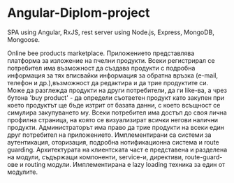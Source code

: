 # Angular-Diplom-project
SPA using Angular, RxJS, rest server using Node.js, Express, MongoDB, Mongoose.

Online bee products marketplace.
Приложението представлява платформа за изложение на пчелни продукти. Всеки регистрирал се потребител има възможност да създава продукти с подробна информация за тях вписвайки информация за обратна връзка (e-mail, телефон и др.),възможност да редактира и да трие продуктите си. Може да разглежда продукти на други потребители, да ги like-ва, а чрез бутона 'buy product' - да определи съответен продукт като закупен при което продуктът ще бъде изтрит от базата данни, с което всъщност се симулира закупуването му. Всеки потребител има достъп до своя лична профилна страница, на която се визуализират всички негови налични продукти. Администраторът има право да трие продукти на всеки един друг потребител на приложението. Имплементирани са системи за аутентикация, оторизация, подробна нотификационна система и route guarding. Архитектурата на клиентската част е представена и разделена на модули, съдържащи компоненти, service-и, директиви, route-guard-ове и routing модули. Имплементирана е lazy loading техника за един от модулите.

